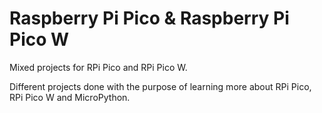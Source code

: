# Raspberry Pi Pico & Raspberry Pi Pico W

Mixed projects for RPi Pico and RPi Pico W.

Different projects done with the purpose of learning more about RPi Pico, RPi Pico W and MicroPython.
